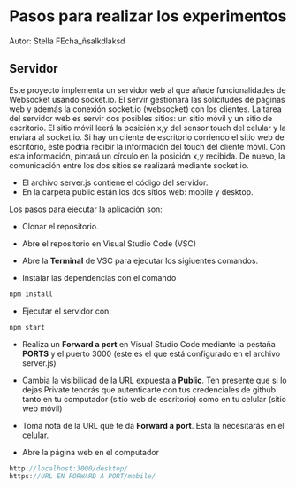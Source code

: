 # Pasos para realizar los experimentos

Autor: Stella
FEcha_ñsalkdlaksd

## Servidor

Este proyecto implementa un servidor web al que añade funcionalidades de Websocket usando socket.io. 
El servir gestionará las solicitudes de páginas web y además la conexión socket.io (websocket) con los 
clientes. La tarea del servidor web es servir dos 
posibles sitios: un sitio móvil y un sitio de escritorio. El sitio 
móvil leerá la posición x,y del sensor touch del celular y la enviará al socket.io. 
Si hay un cliente de escritorio corriendo el sitio web de escritorio, este podría recibir la información 
del touch del cliente móvil. Con esta información, pintará un círculo en la posición x,y recibida. 
De nuevo, la comunicación entre los dos sitios se realizará mediante socket.io.

* El archivo server.js contiene el código del servidor.
* En la carpeta public están los dos sitios web: mobile y desktop.

Los pasos para ejecutar la aplicación son:

* Clonar el repositorio.

* Abre el repositorio en Visual Studio Code (VSC)

* Abre la **Terminal** de VSC para ejecutar los sigiuentes comandos.

* Instalar las dependencias con el comando

``` bash
npm install
```

* Ejecutar el servidor con:

``` bash
npm start
```
* Realiza un **Forward a port** en Visual Studio Code mediante la pestaña **PORTS** y el puerto 3000 (este es el que está configurado en el archivo server.js)

* Cambia la visibilidad de la URL expuesta a **Public**. Ten presente 
que si lo dejas Private tendrás que autenticarte con tus credenciales de github tanto 
en tu computador (sitio web de escritorio) como en tu celular (sitio web móvil)

* Toma nota de la URL que te da **Forward a port**. Esta la necesitarás en el celular.

* Abre la página web en el computador

``` js
http://localhost:3000/desktop/
https://URL EN FORWARD A PORT/mobile/
```
